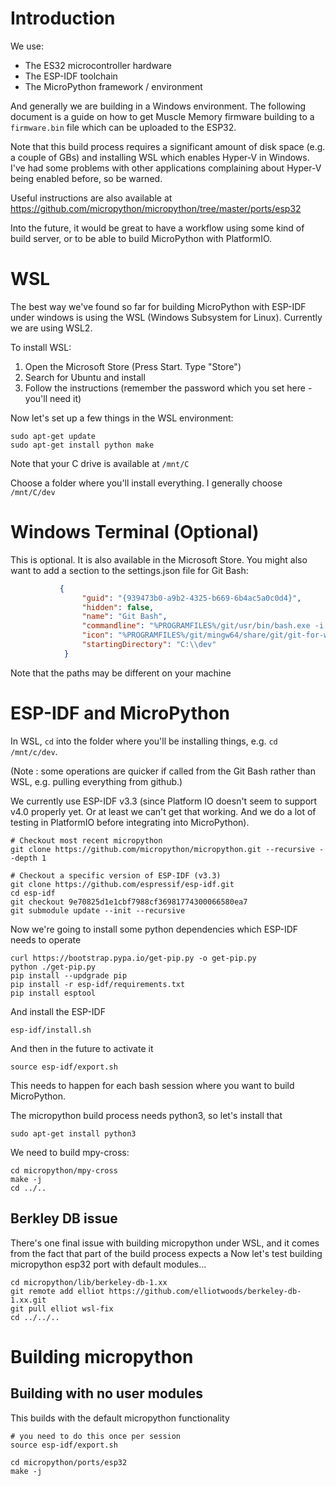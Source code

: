 # Introduction

We use:

* The ES32 microcontroller hardware
* The ESP-IDF toolchain
* The MicroPython framework / environment

And generally we are building in a Windows environment. The following document is a guide on how to get Muscle Memory firmware building to a `firmware.bin` file which can be uploaded to the ESP32.

Note that this build process requires a significant amount of disk space (e.g. a couple of GBs) and installing WSL which enables Hyper-V in Windows. I've had some problems with other applications complaining about Hyper-V being enabled before, so be warned.

Useful instructions are also available at https://github.com/micropython/micropython/tree/master/ports/esp32

Into the future, it would be great to have a workflow using some kind of build server, or to be able to build  MicroPython with  PlatformIO.

# WSL

The best way we've found so far for building MicroPython with ESP-IDF under windows is using the WSL (Windows Subsystem for Linux). Currently we are using WSL2.

To install WSL:

1. Open the Microsoft Store (Press Start. Type "Store")
2. Search for Ubuntu and install
3. Follow the instructions (remember the password which you set here - you'll need it)

Now let's set up a few things in the WSL environment:

```
sudo apt-get update
sudo apt-get install python make
```

Note that your C drive is available at `/mnt/C`

Choose a folder where you'll install everything. I generally choose `/mnt/C/dev`

# Windows Terminal (Optional)

This is optional. It is also available in the Microsoft Store. You might also want to add a section to the settings.json file for Git Bash:

```json
           {
                "guid": "{939473b0-a9b2-4325-b669-6b4ac5a0c0d4}",
                "hidden": false,
                "name": "Git Bash",
                "commandline": "%PROGRAMFILES%/git/usr/bin/bash.exe -i -l",
                "icon": "%PROGRAMFILES%/git/mingw64/share/git/git-for-windows.ico",
                "startingDirectory": "C:\\dev"
            }
```

Note that the paths may be different on your machine

# ESP-IDF and MicroPython

In WSL, `cd` into the folder where you'll be installing things, e.g. `cd /mnt/c/dev`.

(Note : some operations are quicker if called from the Git Bash rather than WSL, e.g. pulling everything from github.)

We currently use ESP-IDF v3.3 (since Platform IO doesn't seem to support v4.0 properly yet. Or at least we can't get that working. And we do a lot of testing in PlatformIO before integrating into MicroPython).

```
# Checkout most recent micropython
git clone https://github.com/micropython/micropython.git --recursive --depth 1

# Checkout a specific version of ESP-IDF (v3.3)
git clone https://github.com/espressif/esp-idf.git
cd esp-idf
git checkout 9e70825d1e1cbf7988cf36981774300066580ea7
git submodule update --init --recursive

```

Now we're going to install some python dependencies which ESP-IDF needs to operate

```
curl https://bootstrap.pypa.io/get-pip.py -o get-pip.py
python ./get-pip.py
pip install --updgrade pip
pip install -r esp-idf/requirements.txt
pip install esptool
```


And install the ESP-IDF

```
esp-idf/install.sh
```

And then in the future to activate it

```
source esp-idf/export.sh
```

This needs to happen for each bash session where you want to build MicroPython.

The micropython build process needs python3, so let's install that

```
sudo apt-get install python3
```

We need to build mpy-cross:

```
cd micropython/mpy-cross
make -j
cd ../..
```

## Berkley DB issue

There's one final issue with building micropython under WSL, and it comes from the fact that part of the build process expects a 
Now let's test building micropython esp32 port with default modules...

```
cd micropython/lib/berkeley-db-1.xx
git remote add elliot https://github.com/elliotwoods/berkeley-db-1.xx.git
git pull elliot wsl-fix
cd ../../..
```

# Building micropython

## Building with no user modules

This builds with the default micropython functionality

```
# you need to do this once per session
source esp-idf/export.sh

cd micropython/ports/esp32
make -j
```